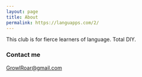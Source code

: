 ```yaml
---
layout: page
title: About
permalink: https://languapps.com/2/
---
```


This club is for fierce learners of language. Total DIY.

### Contact me

[GrowlRoar@gmail.com](mailto:growlroar@gmail.com)
